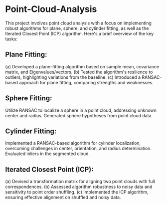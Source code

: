 # Point-Cloud-Analysis

This project involves point cloud analysis with a focus on implementing robust algorithms for plane, sphere, and cylinder fitting, as well as the Iterated Closest Point (ICP) algorithm. Here's a brief overview of the key tasks:

## Plane Fitting:
(a) Developed a plane-fitting algorithm based on sample mean, covariance matrix, and Eigenvalues/vectors.
(b) Tested the algorithm's resilience to outliers, highlighting variations from the baseline.
(c) Introduced a RANSAC-based approach for plane fitting, comparing strengths and weaknesses.

## Sphere Fitting:
Utilize RANSAC to localize a sphere in a point cloud, addressing unknown center and radius. Generated sphere hypotheses from point cloud data.

## Cylinder Fitting:
Implemented a RANSAC-based algorithm for cylinder localization, overcoming challenges in center, orientation, and radius determination. Evaluated inliers in the segmented cloud.

## Iterated Closest Point (ICP):
(a) Devised a transformation matrix for aligning two point clouds with full correspondences.
(b) Assessed algorithm robustness to noisy data and sensitivity to point order shuffling.
(c) Implemented the ICP algorithm, ensuring effective alignment on shuffled and noisy data.
